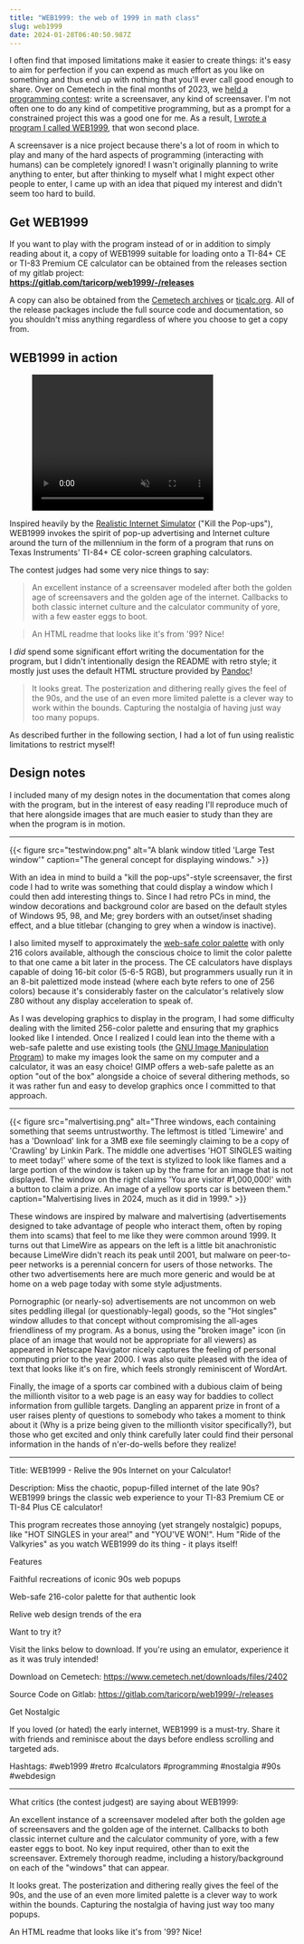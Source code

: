 ```yaml
---
title: "WEB1999: the web of 1999 in math class"
slug: web1999
date: 2024-01-28T06:40:50.987Z
---
```

I often find that imposed limitations make it easier to create things: it's easy to aim for perfection if you can expend as much effort as you like on something and thus end up with nothing that you'll ever call good enough to share.
Over on Cemetech in the final months of 2023, we [held a programming contest](https://www.cemetech.net/forum/viewtopic.php?t=19320): write a screensaver, any kind of screensaver. I'm not often one to do any kind of competitive programming, but as a prompt for a constrained project this was a good one for me. As a result, [I wrote a program I called WEB1999](https://www.cemetech.net/forum/viewtopic.php?t=19329), that won second place.

<!-- more -->

A screensaver is a nice project because there's a lot of room in which to play and many of the hard aspects of programming (interacting with humans) can be completely ignored! I wasn't originally planning to write anything to enter, but after thinking to myself what I might expect other people to enter, I came up with an idea that piqued my interest and didn't seem too hard to build. 

## Get WEB1999

If you want to play with the program instead of or in addition to simply reading about it, a copy of WEB1999 suitable for loading onto a TI-84+ CE or TI-83 Premium CE calculator can be obtained from the releases section of my gitlab project: \
**<https://gitlab.com/taricorp/web1999/-/releases>**

A copy can also be obtained from the [Cemetech archives](https://www.cemetech.net/downloads/files/2402) or [ticalc.org](https://www.ticalc.org/archives/files/fileinfo/479/47909.html). All of the release packages include the full source code and documentation, so you shouldn't miss anything regardless of where you choose to get a copy from.

## WEB1999 in action

<figure>
<video controls autoplay muted
       width="320" height="240" src="{{< resource "full99.webm" >}}"
       poster="{{< resource "promo.png" >}}">
<figcaption>WEB1999 in action.</figcaption>
</figure>

Inspired heavily by the [Realistic Internet Simulator](https://web.archive.org/web/20021204203905/https://www2.b3ta.com/realistic-internet-simulator/) ("Kill the Pop-ups"), WEB1999 invokes the spirit of pop-up advertising and Internet culture around the turn of the millennium in the form of a program that runs on Texas Instruments' TI-84+ CE color-screen graphing calculators.

The contest judges had some very nice things to say:

> An excellent instance of a screensaver modeled after both the golden age of screensavers and the golden age of the internet. Callbacks to both classic internet culture and the calculator community of yore, with a few easter eggs to boot.

> An HTML readme that looks like it's from '99? Nice!

I *did* spend some significant effort writing the documentation for the program, but I didn't intentionally design the README with retro style; it mostly just uses the default HTML structure provided by [Pandoc](https://pandoc.org/)!

> It looks great. The posterization and dithering really gives the feel of the 90s,
and the use of an even more limited palette is a clever way to work within the
bounds. Capturing the nostalgia of having just way too many popups.

As described further in the following section, I had a lot of fun using realistic limitations to restrict myself!

## Design notes

I included many of my design notes in the documentation that comes along with the program, but in the interest of easy reading I'll reproduce much of that here alongside images that are much easier to study than they are when the program is in motion.

---

{{< figure src="testwindow.png" alt="A blank window titled 'Large Test window'" caption="The general concept for displaying windows." >}}

With an idea in mind to build a "kill the pop-ups"-style screensaver, the first code I had to write was something that could display a window which I could then add interesting things to. Since I had retro PCs in mind, the window decorations and background color are based on the default styles of Windows 95, 98, and Me; grey borders with an outset/inset shading effect, and a blue titlebar (changing to grey when a window is inactive).

I also limited myself to approximately the [web-safe color palette](https://en.wikipedia.org/wiki/Web_colors#Web-safe_colors) with only 216 colors available, although the conscious choice to limit the color palette to that one came a bit later in the process. The CE calculators have displays capable of doing 16-bit color (5-6-5 RGB), but programmers usually run it in an 8-bit palettized mode instead (where each byte refers to one of 256 colors) because it's considerably faster on the calculator's relatively slow Z80 without any display acceleration to speak of.

As I was developing graphics to display in the program, I had some difficulty dealing with the limited 256-color palette and ensuring that my graphics looked like I intended. Once I realized I could lean into the theme with a web-safe palette and use existing tools (the [GNU Image Manipulation Program](https://www.gimp.org/)) to make my images look the same on my computer and a calculator, it was an easy choice! GIMP offers a web-safe palette as an option "out of the box" alongside a choice of several dithering methods, so it was rather fun and easy to develop graphics once I committed to that approach.

---

{{< figure src="malvertising.png" alt="Three windows, each containing something that seems untrustworthy. The leftmost is titled 'Limewire' and has a 'Download' link for a 3MB exe file seemingly claiming to be a copy of 'Crawling' by Linkin Park. The middle one advertises 'HOT SINGLES waiting to meet today!' where some of the text is stylized to look like flames and a large portion of the window is taken up by the frame for an image that is not displayed. The window on the right claims 'You are visitor #1,000,000!' with a button to claim a prize. An image of a yellow sports car is between them." caption="Malvertising lives in 2024, much as it did in 1999." >}}

These windows are inspired by malware and malvertising (advertisements designed to take advantage of people who interact them, often by roping them into scams) that feel to me like they were common around 1999. It turns out that LimeWire as appears on the left is a little bit anachronistic because LimeWire didn't reach its peak until 2001, but malware on peer-to-peer networks is a perennial concern for users of those networks. The other two advertisements here are much more generic and would be at home on a web page today with some style adjustments.

Pornographic (or nearly-so) advertisements are not uncommon on web sites peddling illegal (or questionably-legal) goods, so the "Hot singles" window alludes to that concept without compromising the all-ages friendliness of my program. As a bonus, using the "broken image" icon (in place of an image that would not be appropriate for all viewers) as appeared in Netscape Navigator nicely captures the feeling of personal computing prior to the year 2000. I was also quite pleased with the idea of text that looks like it's on fire, which feels strongly reminiscent of WordArt.

Finally, the image of a sports car combined with a dubious claim of being the millionth visitor to a web page is an easy way for baddies to collect information from gullible targets. Dangling an apparent prize in front of a user raises plenty of questions to somebody who takes a moment to think about it (Why is a prize being given to the millionth visitor specifically?), but those who get excited and only think carefully later could find their personal information in the hands of n'er-do-wells before they realize!

- - -

Title: WEB1999 - Relive the 90s Internet on your Calculator!

Description:  Miss the chaotic, popup-filled internet of the late 90s? WEB1999 brings the classic web experience to your TI-83 Premium CE or TI-84 Plus CE calculator!

This program recreates those annoying (yet strangely nostalgic) popups, like "HOT SINGLES in your area!" and "YOU'VE WON!".  Hum "Ride of the Valkyries" as you watch WEB1999 do its thing - it plays itself!

Features

Faithful recreations of iconic 90s web popups

Web-safe 216-color palette for that authentic look

Relive web design trends of the era

Want to try it?

Visit the links below to download. If you're using an emulator, experience it as it was truly intended!

Download on Cemetech: https://www.cemetech.net/downloads/files/2402

Source Code on Gitlab: https://gitlab.com/taricorp/web1999/-/releases

Get Nostalgic

If you loved (or hated) the early internet, WEB1999 is a must-try.  Share it with friends and reminisce about the days before endless scrolling and targeted ads.

Hashtags: #web1999 #retro #calculators #programming #nostalgia #90s #webdesign

---

What critics (the contest judgest) are saying about WEB1999:

An excellent instance of a screensaver modeled after both the golden age of screensavers and the golden
age of the internet. Callbacks to both classic internet culture and the calculator community of yore,
with a few easter eggs to boot. No key input required, other than to exit the screensaver. Extremely thorough
readme, including a history/background on each of the "windows" that can appear.

It looks great. The posterization and dithering really gives the feel of the 90s,
and the use of an even more limited palette is a clever way to work within the
bounds. Capturing the nostalgia of having just way too many popups.

An HTML readme that looks like it's from '99? Nice!

